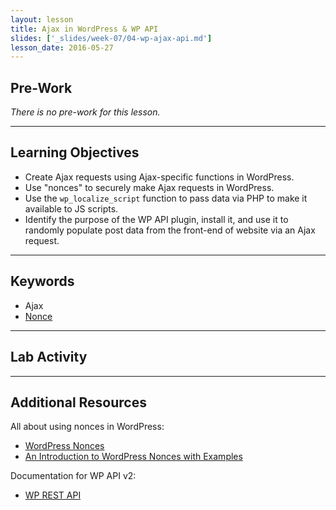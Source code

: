 ```yaml
---
layout: lesson
title: Ajax in WordPress & WP API
slides: ['_slides/week-07/04-wp-ajax-api.md']
lesson_date: 2016-05-27
---
```


## Pre-Work

*There is no pre-work for this lesson.*

---

## Learning Objectives

- Create Ajax requests using Ajax-specific functions in WordPress.
- Use "nonces" to securely make Ajax requests in WordPress.
- Use the `wp_localize_script` function to pass data via PHP to make it available to JS scripts.
- Identify the purpose of the WP API plugin, install it, and use it to randomly populate post data from the front-end of website via an Ajax request.

---

## Keywords

- Ajax
- [Nonce](https://codex.wordpress.org/WordPress_Nonces)

---

## Lab Activity

<!-- In today's lab, we'll work together to build out the jQuery required to add the required WP API-related functionality for the Quotes on Dev site.

Specifically, we'll fetch data from WP using the REST API plugin and dynamically populate it in the site, and we'll create a basic form to accept front-end post submissions via the API too.

More details on this mini-project and its supporting files can be found [here](/project/project-6-wp-api-angularjs-wordpress-theme/). -->

---

## Additional Resources

All about using nonces in WordPress:

- [WordPress Nonces](https://codex.wordpress.org/WordPress_Nonces)
- [An Introduction to WordPress Nonces with Examples](https://www.elegantthemes.com/blog/tips-tricks/an-introduction-to-wordpress-nonces-with-examples)

Documentation for WP API v2:

- [WP REST API](http://v2.wp-api.org/)
